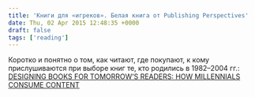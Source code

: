 ```yaml
---
title: 'Книги для «игреков». Белая книга от Publishing Perspectives'
date: Thu, 02 Apr 2015 12:48:35 +0000
draft: false
tags: ['reading']
---
```


Коротко и понятно о том, как читают, где покупают, к кому прислушиваются при выборе книг те, кто родились в 1982–2004 гг.: [DESIGNING BOOKS FOR TOMORROW’S READERS: HOW MILLENNIALS CONSUME CONTENT](http://publishingperspectives.com/wp-content/uploads/2015/04/White-Paper-How-Millennials-Consume-Content.pdf)